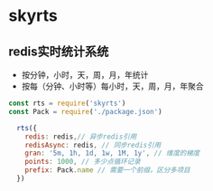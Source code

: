# skyrts
## redis实时统计系统

* 按分钟，小时，天，周，月，年统计
* 按每（分钟、小时等）每小时，天，周，月，年聚合

``` javascript
const rts = require('skyrts')
const Pack = require('./package.json')

  rts({
    redis: redis,// 异步redis引用
    redisAsync: redis, // 同步redis引用
    gran: '5m, 1h, 1d, 1w, 1M, 1y', // 维度的梯度
    points: 1000, // 多少点循环记录
    prefix: Pack.name // 需要一个前缀，区分多项目
  })
```